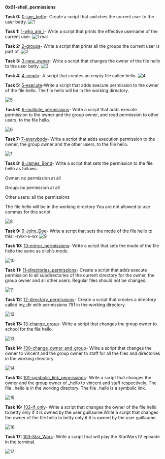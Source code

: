 **0x01-shell_permissions**

**Task 0:** [0-iam_betty](https://github.com/Muthoni-Maryanne/alx-system_engineering-devops/blob/main/0x01-shell_permissions/0-iam_betty)- Create a script that switches the current user to the user betty.
![1](https://github.com/Muthoni-Maryanne/alx-system_engineering-devops/assets/107298263/cac8c7f7-7765-483e-8ae8-40f17aa139d9)

**Task 1:** [1-who_am_i](https://github.com/Muthoni-Maryanne/alx-system_engineering-devops/blob/main/0x01-shell_permissions/1-who_am_i)- Write a script that prints the effective username of the current user.
![1 real](https://github.com/Muthoni-Maryanne/alx-system_engineering-devops/assets/107298263/569f7b8f-fa98-46f1-944f-6a9d25f93519)

**Task 2:** [2-groups](https://github.com/Muthoni-Maryanne/alx-system_engineering-devops/blob/main/0x01-shell_permissions/2-groups)- Write a script that prints all the groups the current user is part of.
![2](https://github.com/Muthoni-Maryanne/alx-system_engineering-devops/assets/107298263/83f56e2b-a919-4157-9291-8cdfc75ea07f)

**Task 3:** [3-new_owner](https://github.com/Muthoni-Maryanne/alx-system_engineering-devops/blob/main/0x01-shell_permissions/3-new_owner)- Write a script that changes the owner of the file hello to the user betty.
![3](https://github.com/Muthoni-Maryanne/alx-system_engineering-devops/assets/107298263/c5fb9fe1-e884-4d05-b4c2-627cab077f9e)

**Task 4:** [4-empty](https://github.com/Muthoni-Maryanne/alx-system_engineering-devops/blob/main/0x01-shell_permissions/4-empty)- A script that creates an empty file called hello. 
![4](https://github.com/Muthoni-Maryanne/alx-system_engineering-devops/assets/107298263/18952adb-b5c8-41f0-bfeb-2d54c5261be7)

**Task 5:** [5-execute](https://github.com/Muthoni-Maryanne/alx-system_engineering-devops/blob/main/0x01-shell_permissions/5-execute)-Write a script that adds execute permission to the owner of the file hello. The file hello will be in the working directory.

![5](https://github.com/Muthoni-Maryanne/alx-system_engineering-devops/assets/107298263/05f5c8d5-feb6-41b1-93b8-41f244b6a792)

**Task 6:** [6-multiple_permissions](https://github.com/Muthoni-Maryanne/alx-system_engineering-devops/blob/main/0x01-shell_permissions/6-multiple_permissions)- Write a script that adds execute permission to the owner and the group owner, and read permission to other users, to the file hello. 

![6](https://github.com/Muthoni-Maryanne/alx-system_engineering-devops/assets/107298263/380526a6-06ab-4af6-8e9e-6f7c4ecfed4c)

**Task 7:** [7-everybody](https://github.com/Muthoni-Maryanne/alx-system_engineering-devops/blob/main/0x01-shell_permissions/7-everybody)- Write a script that adds execution permission to the owner, the group owner and the other users, to the file hello.

![7](https://github.com/Muthoni-Maryanne/alx-system_engineering-devops/assets/107298263/8ea56082-98f4-4ed4-b5c6-e388805af139)

**Task 8:** [8-James_Bond](https://github.com/Muthoni-Maryanne/alx-system_engineering-devops/blob/main/0x01-shell_permissions/8-James_Bond)- Write a script that sets the permission to the file hello as follows:

Owner: no permission at all

Group: no permission at all

Other users: all the permissions

The file hello will be in the working directory You are not allowed to use commas for this script

![8](https://github.com/Muthoni-Maryanne/alx-system_engineering-devops/assets/107298263/4b61550c-fd0e-48ad-b8a4-86556db160bc)

**Task 9:** [9-John_Doe](https://github.com/Muthoni-Maryanne/alx-system_engineering-devops/blob/main/0x01-shell_permissions/9-John_Doe)- Write a script that sets the mode of the file hello to this: -rwxr-x-wx
![9](https://github.com/Muthoni-Maryanne/alx-system_engineering-devops/assets/107298263/8d59ccaf-0cdd-4fb2-b1a8-4bb04073a505)

**Task 10:** [10-mirror_permissions](https://github.com/Muthoni-Maryanne/alx-system_engineering-devops/blob/main/0x01-shell_permissions/10-mirror_permissions)- Write a script that sets the mode of the file hello the same as olleh’s mode.

![10](https://github.com/Muthoni-Maryanne/alx-system_engineering-devops/assets/107298263/6d588ae4-11d1-445a-ae04-930926f68026)

**Task 11:** [11-directories_permissions](https://github.com/Muthoni-Maryanne/alx-system_engineering-devops/blob/main/0x01-shell_permissions/11-directories_permissions)- Create a script that adds execute permission to all subdirectories of the current directory for the owner, the group owner and all other users. Regular files should not be changed.

![11](https://github.com/Muthoni-Maryanne/alx-system_engineering-devops/assets/107298263/fceb193e-34fa-47ab-ab60-8c3585857c6f)

**Task 12:** [12-directory_permissions](https://github.com/Muthoni-Maryanne/alx-system_engineering-devops/blob/main/0x01-shell_permissions/12-directory_permissions)- Create a script that creates a directory called my_dir with permissions 751 in the working directory.

![12](https://github.com/Muthoni-Maryanne/alx-system_engineering-devops/assets/107298263/b0ffe5a9-4db3-4b0c-b6f5-f6597446a884)

**Task 13:** [13-change_group](https://github.com/Muthoni-Maryanne/alx-system_engineering-devops/blob/main/0x01-shell_permissions/13-change_group)- Write a script that changes the group owner to school for the file hello.

![13](https://github.com/Muthoni-Maryanne/alx-system_engineering-devops/assets/107298263/d1a776d8-9c13-41fc-9921-c6ff3ad07d72)

**Task 14:** [100-change_owner_and_group](https://github.com/Muthoni-Maryanne/alx-system_engineering-devops/blob/main/0x01-shell_permissions/100-change_owner_and_group)- Write a script that changes the owner to vincent and the group owner to staff for all the files and directories in the working directory.

![14](https://github.com/Muthoni-Maryanne/alx-system_engineering-devops/assets/107298263/209d068f-1c73-4e20-ac10-315a872451d6)

**Task 15:** [101-symbolic_link_permissions](https://github.com/Muthoni-Maryanne/alx-system_engineering-devops/blob/main/0x01-shell_permissions/101-symbolic_link_permissions)- Write a script that changes the owner and the group owner of _hello to vincent and staff respectively. The file _hello is in the working directory. The file _hello is a symbolic link.

![15](https://github.com/Muthoni-Maryanne/alx-system_engineering-devops/assets/107298263/d4720b43-bfa9-4a6c-bdc4-866576e6c330)

**Task 16:** [102-if_only](https://github.com/Muthoni-Maryanne/alx-system_engineering-devops/blob/main/0x01-shell_permissions/102-if_only)- Write a script that changes the owner of the file hello to betty only if it is owned by the user guillaume.Write a script that changes the owner of the file hello to betty only if it is owned by the user guillaume.

![16](https://github.com/Muthoni-Maryanne/alx-system_engineering-devops/assets/107298263/0f7db0c5-7ff0-4f6f-9f26-886d126bc59b)

**Task 17:** [103-Star_Wars](https://github.com/Muthoni-Maryanne/alx-system_engineering-devops/blob/main/0x01-shell_permissions/103-Star_Wars)- Write a script that will play the StarWars IV episode in the terminal.

![17](https://github.com/Muthoni-Maryanne/alx-system_engineering-devops/assets/107298263/02c9ce68-435e-4900-8065-1130ab25e833)


